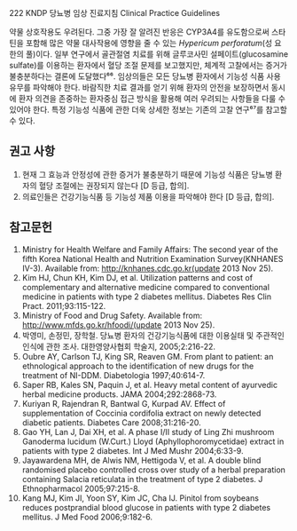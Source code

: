 222 KNDP 당뇨병 임상 진료지침 Clinical Practice Guidelines

약물 상호작용도 우려된다. 그중 가장 잘 알려진 반응은 CYP3A4를 유도함으로써 스타틴을 포함해 많은 약물 대사작용에 영향을 줄 수 있는 *Hypericum perforatum*(성 요한의 풀)이다. 일부 연구에서 골관절염 치료를 위해 글루코사민 설페이트(glucosamine sulfate)를 이용하는 환자에서 혈당 조절 문제를 보고했지만, 체계적 고찰에서는 증거가 불충분하다는 결론에 도달했다⁶⁶.
임상의들은 모든 당뇨병 환자에서 기능성 식품 사용 유무를 파악해야 한다. 바람직한 치료 결과를 얻기 위해 환자의 안전을 보장하면서 동시에 환자 의견을 존중하는 환자중심 접근 방식을 활용해 여러 우려되는 사항들을 다룰 수 있어야 한다. 특정 기능성 식품에 관한 더욱 상세한 정보는 기존의 고찰 연구⁶⁷를 참고할 수 있다.

## 권고 사항
1.  현재 그 효능과 안정성에 관한 증거가 불충분하기 때문에 기능성 식품은 당뇨병 환자의 혈당 조절에는 권장되지 않는다 [D 등급, 합의].
2.  의료인들은 건강기능식품 등 기능성 제품 이용을 파악해야 한다 [D 등급, 합의].

## 참고문헌
1.  Ministry for Health Welfare and Family Affairs: The second year of the fifth Korea National Health and Nutrition Examination Survey(KNHANES IV-3). Available from: http://knhanes.cdc.go.kr(update 2013 Nov 25).
2.  Kim HJ, Chun KH, Kim DJ, et al. Utilization patterns and cost of complementary and alternative medicine compared to conventional medicine in patients with type 2 diabetes mellitus. Diabetes Res Clin Pract. 2011;93:115-122.
3.  Ministry of Food and Drug Safety. Available from: http://www.mfds.go.kr/hfoodi/(update 2013 Nov 25).
4.  박영미, 손정민, 장학철. 당뇨병 환자의 건강기능식품에 대한 이용실태 및 주관적인 인식에 관한 조사. 대한영양사협회 학술지, 2005;2:216-22.
5.  Oubre AY, Carlson TJ, King SR, Reaven GM. From plant to patient: an ethnological approach to the identification of new drugs for the treatment of NI-DDM. Diabetologia 1997;40:614-7.
6.  Saper RB, Kales SN, Paquin J, et al. Heavy metal content of ayurvedic herbal medicine products. JAMA 2004;292:2868-73.
7.  Kuriyan R, Rajendran R, Bantwal G, Kurpad AV. Effect of supplementation of Coccinia cordifolia extract on newly detected diabetic patients. Diabetes Care 2008;31:216-20.
8.  Gao YH, Lan J, Dai XH, et al. A phase I/II study of Ling Zhi mushroom Ganoderma lucidum (W.Curt.) Lloyd (Aphyllophoromycetidae) extract in patients with type 2 diabetes. Int J Med Mushr 2004;6:33-9.
9.  Jayawardena MH, de Alwis NM, Hettigoda V, et al. A double blind randomised placebo controlled cross over study of a herbal preparation containing Salacia reticulata in the treatment of type 2 diabetes. J Ethnopharmacol 2005;97:215-8.
10. Kang MJ, Kim JI, Yoon SY, Kim JC, Cha IJ. Pinitol from soybeans reduces postprandial blood glucose in patients with type 2 diabetes mellitus. J Med Food 2006;9:182-6.